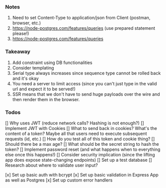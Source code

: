 ### Notes

1. Need to set Content-Type to application/json from Client (postman, browser, etc.)
2. https://node-postgres.com/features/queries (use prepared statement please!)
3. https://node-postgres.com/features/queries

### Takeaway

1. Add constraint using DB functionalities
2. Consider templating
3. Serial type always increases since sequence type cannot be rolled back and it's okay
4. You need a server to limit access (since you can't just type in the valid url and expect it to be served!)
5. SSR means that we don't have to send huge payloads over the wire and then render them in the browser.

### Todos

[] Why uses JWT (reduce network calls? Hashing is not enough?)
[] Implement JWT with Cookies
[] What to send back in cookies? What's the content of a token? Maybe all that users need to execute subsequent requests (id, etc.)
[] How do you test all of this token and cookie thing?
[] Should there be a max age?
[] What should be the secret string to hash the token?
[] Implement password reset (and what happens when to everything else once this happens!)
[] Consider security implication (since the lifting app does expose state-changing endpoints)
[] Set up a test database
[] Research about where to validate user input?

[x] Set up basic auth with bcrypt
[x] Set up basic validation in Express App as well as Postgres
[x] Set up custom error handlers
